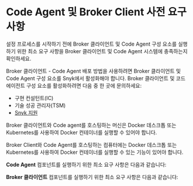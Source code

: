 # Code Agent 및 Broker Client 사전 요구 사항

설정 프로세스를 시작하기 전에 Broker 클라이언트 및 Code Agent 구성 요소를 실행하기 위한 최소 요구 사항을 Broker 클라이언트 및 Code Agent 시스템에 충족하는지 확인하세요.

Broker 클라이언트 - Code Agent 배포 방법을 사용하려면 Broker 클라이언트 및 Code Agent 구성 요소를 Snyk에서 활성화해야 합니다. Broker 클라이언트 및 코드 에이전트 구성 요소를 활성화하려면 다음 중 한 곳에 문의하세요:

* 구현 컨설턴트(IC)
* 기술 성공 관리자(TSM)
* [Snyk 지원](https://support.snyk.io/hc/en-us)

Broker 클라이언트와 Code agent를 호스팅하는 머신은 Docker 데스크톱 또는 Kubernetes를 사용하여 Docker 컨테이너를 실행할 수 있어야 합니다.

Broker Client와 Code Agent를 호스팅하는 컴퓨터에는 Docker 데스크톱 또는 Kubernetes를 사용하여 Docker 컨테이너를 실행할 수 있는 기능이 있어야 합니다.

**Code Agent** 컴포넌트를 실행하기 위한 최소 요구 사항은 다음과 같습니다:

**Broker 클라이언트** 컴포넌트를 실행하기 위한 최소 요구 사항은 다음과 같습니다:
